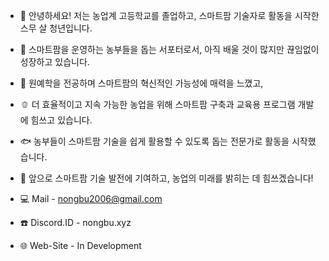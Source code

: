 - 🍎 안녕하세요! 저는 농업계 고등학교를 졸업하고, 스마트팜 기술자로 활동을 시작한 스무 살 청년입니다.
- 🍊 스마트팜을 운영하는 농부들을 돕는 서포터로서, 아직 배울 것이 많지만 끊임없이 성장하고 있습니다.
- 🍋 원예학을 전공하며 스마트팜의 혁신적인 가능성에 매력을 느꼈고,
- 🫑 더 효율적이고 지속 가능한 농업을 위해 스마트팜 구축과 교육용 프로그램 개발에 힘쓰고 있습니다.
- 🐟 농부들이 스마트팜 기술을 쉽게 활용할 수 있도록 돕는 전문가로 활동을 시작했습니다.
- 🍆 앞으로 스마트팜 기술 발전에 기여하고, 농업의 미래를 밝히는 데 힘쓰겠습니다!

- 💻 Mail - nongbu2006@gmail.com
- ☎️ Discord.ID - nongbu.xyz
- 🌐 Web-Site - In Development

